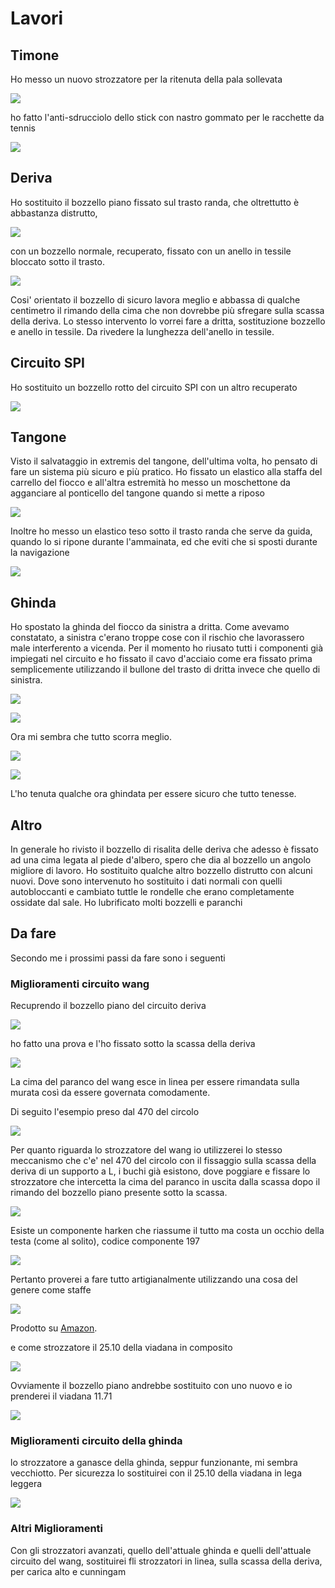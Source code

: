 # Lavori

## Timone

Ho messo un nuovo strozzatore per la ritenuta della pala sollevata

![](img/timone.jpg)

ho fatto l'anti-sdrucciolo dello stick con nastro gommato per le racchette da tennis

![](img/stick.jpg)

## Deriva

Ho sostituito il bozzello piano fissato sul trasto randa, che oltrettutto è abbastanza distrutto,

![](img/bozzello_piano.jpg)

con un bozzello normale, recuperato, fissato con un anello in tessile bloccato sotto il trasto.

![](img/rimando_deriva.jpg)

Cosi' orientato il bozzello di sicuro lavora meglio e abbassa di qualche centimetro il rimando della cima che non dovrebbe più sfregare sulla scassa della deriva. Lo stesso intervento lo vorrei fare a dritta, sostituzione bozzello e anello in tessile. Da rivedere la lunghezza dell'anello in tessile.

## Circuito SPI

Ho sostituito un bozzello rotto del circuito SPI con un altro recuperato

![](img/bozzello_spi.jpg)

## Tangone

Visto il salvataggio in extremis del tangone, dell'ultima volta, ho pensato di fare un sistema più sicuro e più pratico. Ho fissato un elastico alla staffa del carrello del fiocco e all'altra estremità ho messo un moschettone da agganciare al ponticello del tangone quando si mette a riposo

![](img/fermo_tangone.jpg)

Inoltre ho messo un elastico teso sotto il trasto randa che serve da guida, quando lo si ripone durante l'ammainata, ed che eviti che si sposti durante la navigazione 

![](img/guida_tangone.jpg)

## Ghinda

Ho spostato la ghinda del fiocco da sinistra a dritta. Come avevamo constatato, a sinistra c'erano troppe cose con il rischio che lavorassero male interferento a vicenda. Per il momento ho riusato tutti i componenti già impiegati nel circuito e ho fissato il cavo d'acciaio come era fissato prima semplicemente utilizzando il bullone del trasto di dritta invece che quello di sinistra.

![](img/uscita_ghinda.jpg)

![](img/uscita_ghinda_2.jpg)

Ora mi sembra che tutto scorra meglio.

![](img/piede_albero_sinistra.jpg)

![](img/piede_albero_dritta.jpg)

L'ho tenuta qualche ora ghindata per essere sicuro che tutto tenesse.

## Altro

In generale ho rivisto il bozzello di risalita delle deriva che adesso è fissato ad una cima legata al piede d'albero, spero che dia al bozzello un angolo migliore di lavoro. Ho sostituito qualche altro bozzello distrutto con alcuni nuovi. Dove sono intervenuto ho sostituito i dati normali con quelli autobloccanti e cambiato tuttle le rondelle che erano completamente ossidate dal sale. Ho lubrificato molti bozzelli e paranchi

## Da fare

Secondo me i prossimi passi da fare sono i seguenti

### Miglioramenti circuito wang

Recuprendo il bozzello piano del circuito deriva

![](img/bozzello_piano.jpg)

ho fatto una prova e l'ho fissato sotto la scassa della deriva

![](img/rimando_wang.jpg)

La cima del paranco del wang esce in linea per essere rimandata sulla murata così da essere governata comodamente.

Di seguito l'esempio preso dal 470 del circolo

![](img/rimando_wang_murata.jpg)

Per quanto riguarda lo strozzatore del wang io utilizzerei lo stesso meccanismo che c'e' nel 470 del circolo con il fissaggio sulla scassa della deriva di un supporto a L, i buchi già esistono, dove poggiare e fissare lo strozzatore che intercetta la cima del paranco in uscita dalla scassa dopo il rimando del bozzello piano presente sotto la scassa.

![](img/esempio_strozzatore_wang.jpg)

Esiste un componente harken che riassume il tutto ma costa un occhio della testa (come al solito), codice componente 197

![](img/harken_197.jpg)

Pertanto proverei a fare tutto artigianalmente utilizzando una cosa del genere come staffe

![](img/staffe_strozzatore_wang.jpg)

Prodotto su [Amazon](https://www.amazon.it/Angolari-Bolatus-Bretelle-Giunzione-Parentesi/dp/B08BFMF3ZS/ref=sr_1_10?__mk_it_IT=%C3%85M%C3%85%C5%BD%C3%95%C3%91&crid=1RWB3QSBQG4W7&keywords=Staffa+angolare+in+acciaio+inossidabile+20x20+10+pezzi&qid=1641291586&sprefix=staffa+angolare+in+acciaio+inossidabile+20x20+10+pezzi%2Caps%2C93&sr=8-10).

e come strozzatore il 25.10 della viadana in composito

![](img/viadana_25.10.jpg)

Ovviamente il bozzello piano andrebbe sostituito con uno nuovo e io prenderei il viadana 11.71

![](img/viadana_11.71.jpg)


### Miglioramenti circuito della ghinda

lo strozzatore a ganasce della ghinda, seppur funzionante, mi sembra vecchiotto. Per sicurezza lo sostituirei con il 25.10 della viadana in lega leggera

![](img/viadana_25.50.jpg)

### Altri Miglioramenti

Con gli strozzatori avanzati, quello dell'attuale ghinda e quelli dell'attuale circuito del wang, sostituirei fli strozzatori in linea, sulla scassa della deriva, per carica alto e cunningam